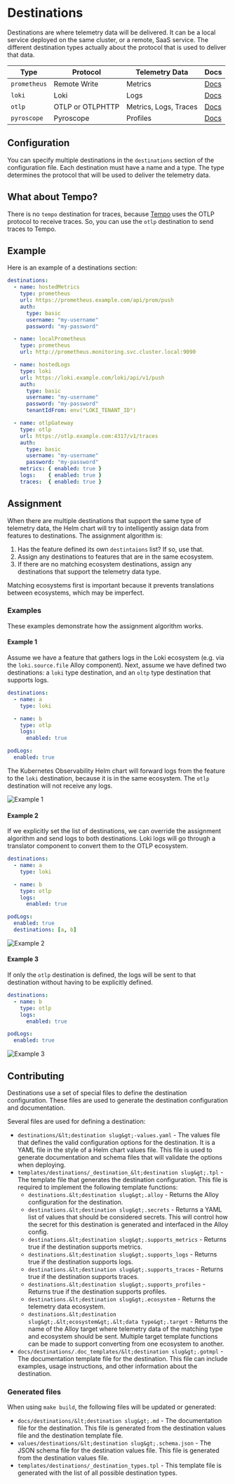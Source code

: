# Destinations

Destinations are where telemetry data will be delivered. It can be a local service deployed on the same cluster, or a
remote, SaaS service. The different destination types actually about the protocol that is used to deliver that data.

| Type         | Protocol         | Telemetry Data        | Docs                    |
|--------------|------------------|-----------------------|-------------------------|
| `prometheus` | Remote Write     | Metrics               | [Docs](./prometheus.md) |
| `loki`       | Loki             | Logs                  | [Docs](./loki.md)       |
| `otlp`       | OTLP or OTLPHTTP | Metrics, Logs, Traces | [Docs](./otlp.md)       |
| `pyroscope`  | Pyroscope        | Profiles              | [Docs](./pyroscope.md)  |

## Configuration

You can specify multiple destinations in the `destinations` section of the configuration file. Each destination must
have a name and a type. The type determines the protocol that will be used to deliver the telemetry data.

## What about Tempo?

There is no `tempo` destination for traces, because [Tempo](https://grafana.com/oss/tempo/) uses the OTLP protocol to
receive traces. So, you can use the `otlp` destination to send traces to Tempo.

## Example

Here is an example of a destinations section:

```yaml
destinations:
  - name: hostedMetrics
    type: prometheus
    url: https://prometheus.example.com/api/prom/push
    auth:
      type: basic
      username: "my-username"
      password: "my-password"

  - name: localPrometheus
    type: prometheus
    url: http://prometheus.monitoring.svc.cluster.local:9090

  - name: hostedLogs
    type: loki
    url: https://loki.example.com/loki/api/v1/push
    auth:
      type: basic
      username: "my-username"
      password: "my-password"
      tenantIdFrom: env("LOKI_TENANT_ID")

  - name: otlpGateway
    type: otlp
    url: https://otlp.example.com:4317/v1/traces
    auth:
      type: basic
      username: "my-username"
      password: "my-password"
    metrics: { enabled: true }
    logs:    { enabled: true }
    traces:  { enabled: true }
```

## Assignment

When there are multiple destinations that support the same type of telemetry data, the Helm chart will try to
intelligently assign data from features to destinations. The assignment algorithm is:

1.  Has the feature defined its own `destintaions` list? If so, use that.
2.  Assign any destinations to features that are in the same ecosystem.
3.  If there are no matching ecosystem destinations, assign any destinations that support the telemetry data type.

Matching ecosystems first is important because it prevents translations between ecosystems, which may be imperfect.

### Examples

These examples demonstrate how the assignment algorithm works.

#### Example 1

Assume we have a feature that gathers logs in the Loki ecosystem (e.g. via the `loki.source.file` Alloy component).
Next, assume we have defined two destinations: a `loki` type destination, and an `oltp` type destination that supports
logs.

```yaml
destinations:
  - name: a
    type: loki

  - name: b
    type: otlp
    logs:
      enabled: true

podLogs:
  enabled: true
```

The Kubernetes Observability Helm chart will forward logs from the feature to the `loki` destination, because it is in
the same ecosystem. The `otlp` destination will not receive any logs.

![Example 1](./.images/example1.png)

#### Example 2

If we explicitly set the list of destinations, we can override the assignment algorithm and send logs to both
destinations. Loki logs will go through a translator component to convert them to the OTLP ecosystem.

```yaml
destinations:
  - name: a
    type: loki

  - name: b
    type: otlp
    logs:
      enabled: true

podLogs:
  enabled: true
  destinations: [a, b]
```

![Example 2](./.images/example2.png)

#### Example 3

If only the `otlp` destination is defined, the logs will be sent to that destination without having to be explicitly
defined.

```yaml
destinations:
  - name: b
    type: otlp
    logs:
      enabled: true

podLogs:
  enabled: true
```

![Example 3](./.images/example3.png)

## Contributing

Destinations use a set of special files to define the destination configuration. These files are used to generate the
destination configuration and documentation.

Several files are used for defining a destination:

-   `destinations/&lt;destination slug&gt;-values.yaml` - The values file that defines the valid configuration options
  for the destination. It is a YAML file in the style of a Helm chart values file. This file is used to generate
  documentation and schema files that will validate the options when deploying.
-   `templates/destinations/_destination_&lt;destination slug&gt;.tpl` - The template file that generates the
  destination configuration. This file is required to implement the following template functions:
    -   `destinations.&lt;destination slug&gt;.alloy` - Returns the Alloy configuration for the destination.
    -   `destinations.&lt;destination slug&gt;.secrets` - Returns a YAML list of values that should be considered secrets. This will control how the secret for this destination is generated and interfaced in the Alloy config.
    -   `destinations.&lt;destination slug&gt;.supports_metrics` - Returns true if the destination supports metrics.
    -   `destinations.&lt;destination slug&gt;.supports_logs` - Returns true if the destination supports logs.
    -   `destinations.&lt;destination slug&gt;.supports_traces` - Returns true if the destination supports traces.
    -   `destinations.&lt;destination slug&gt;.supports_profiles` - Returns true if the destination supports profiles.
    -   `destinations.&lt;destination slug&gt;.ecosystem` - Returns the telemetry data ecosystem.
    -   `destinations.&lt;destination slug&gt;.&lt;ecosystem&gt;.&lt;data type&gt;.target` - Returns the name of the Alloy target where telemetry data of the matching type and ecosystem should be sent.
  Multiple target template functions can be made to support converting from one ecosystem to another.
-   `docs/destinations/.doc_templates/&lt;destination slug&gt;.gotmpl` - The documentation template file for the
  destination. This file can include examples, usage instructions, and other information about the destination.

### Generated files

When using `make build`, the following files will be updated or generated:

-   `docs/destinations/&lt;destination slug&gt;.md` - The documentation file for the destination. This file is generated
  from the destination values file and the destination template file.
-   `values/destinations/&lt;destination slug&gt;.schema.json` - The JSON schema file for the destination values file. This
  file is generated from the destination values file.
-   `templates/destinations/_destination_types.tpl` - This template file is generated with the list of all possible
  destination types.

